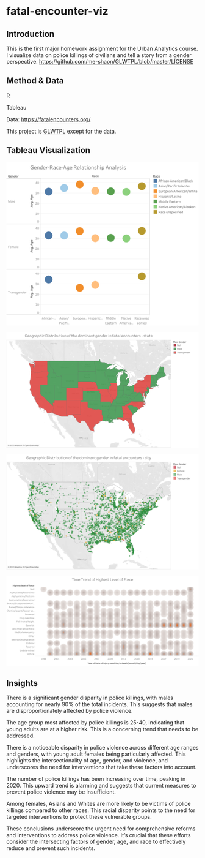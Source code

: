 # fatal-encounter-viz

## Introduction
This is the first major homework assignment for the Urban Analytics course. I visualize data on police killings of civilians and tell a story from a gender perspective.
https://github.com/me-shaon/GLWTPL/blob/master/LICENSE

## Method & Data
R

Tableau

Data: https://fatalencounters.org/

This project is [GLWTPL](https://github.com/me-shaon/GLWTPL/blob/master/LICENSE) except for the data.

## Tableau Visualization

![](tableau/gender_race_age.png)

![](tableau/geo_distribution_1.png)

![](tableau/geo_distribution_2.png)

![](tableau/trend_of_force.png)

## Insights

There is a significant gender disparity in police killings, with males accounting for nearly 90% of the total incidents. This suggests that males are disproportionately affected by police violence.

The age group most affected by police killings is 25-40, indicating that young adults are at a higher risk. This is a concerning trend that needs to be addressed.

There is a noticeable disparity in police violence across different age ranges and genders, with young adult females being particularly affected. This highlights the intersectionality of age, gender, and violence, and underscores the need for interventions that take these factors into account.

The number of police killings has been increasing over time, peaking in 2020. This upward trend is alarming and suggests that current measures to prevent police violence may be insufficient.

Among females, Asians and Whites are more likely to be victims of police killings compared to other races. This racial disparity points to the need for targeted interventions to protect these vulnerable groups.

These conclusions underscore the urgent need for comprehensive reforms and interventions to address police violence. It’s crucial that these efforts consider the intersecting factors of gender, age, and race to effectively reduce and prevent such incidents.
